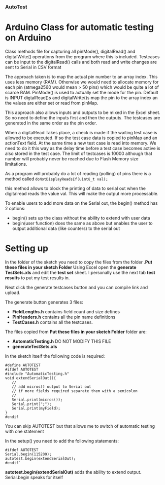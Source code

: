 ### AutoTest

# Arduino Class for automatic testing on Arduino

Class methods file for capturing all pinMode(), digitalRead() and digitalWrite() operations from the program where this is included.
Testcases can be input to the digitalRead() calls and both read and write changes are sent to Serial in CSV format

The approach taken is to map the actual pin number to an array index. This uses less memory (RAM). Otherwise we would need to allocate memory for each pin (atmega2560 would mean > 50 pins) which would be quite a lot of scarce RAM.
PinMode() is used to actually set the mode for the pin. Default is INPUT
digtalRead()s and digitalWrite()s map the pin to the array index an the values are either set or read
from pinMap.

This approach also allows inputs and outputs to be mixed in the Excel sheet. So no need to define the inputs first and then the outputs. The testcases are generated in the same order as the pin order.

When a digitalRead Takes place, a check is made if the waiting test case is allowed to be executed. If so the test case data is copied to pinMap and an actionText field. At the same time a new test case
is read into memory. We need to do it this way as the delay time before a test case becomes active is also stored in the test case. The limit of testcases is 10000 although that number will probably never be reached due to Flash Memory size limitations.

As a program will probably do a lot of reading (polling) of pins there is a method called
`doNotDisplayReadsIf(uint8_t val);`

this method allows to block the printing of data to serial out when the digitalread reads the value val. This will make the output more processable.

To enable users to add more data on the Serial out, the begin() method has 2 options:
* begin() sets up the class without the ability to extend with user data
* begin(user function) does the same as above but enables the user to output additional data (like counters) to the serial out

# Setting up
In the folder of the sketch you need to copy the files from the folder .**Put these files in your sketch Folder**
Using Excel open the **generate TestSets.xls** and edit the **test set** sheet. I personally use the next tab **test results** to put my test results in.

Next click the generate testcases button and you can compile link and upload.

The generate button generates 3 files:
* **FieldLengths.h** contains field count and size defines
* **PinHeaders.h** contains all the pin name definitions
* **TestCases.h** contains all the testcases.

The files copied from **Put these files in your sketch Folder** folder are:
* **AutomaticTesting.h**      DO NOT MODIFY THIS FILE
* **generateTestSets.xls**


In the sketch itself the following code is required:

```
#define AUTOTEST
#ifdef AUTOTEST
#include "AutomaticTesting.h"
void extendSerialOut(){
   //
   // add micros() output to Serial out
   // if more fields required separate them with a semicolon
   //
   Serial.print(micros());
   Serial.print(";");   
   Serial.print(myField);  
}
#endif
```
You can skip AUTOTEST but that allows me to switch of automatic testing with one statement

In the setup() you need to add the following statements:
```
#ifdef AUTOTEST
Serial.begin(115200);  
autotest.begin(extendSerialOut);
#endif`
```

**autotest.begin(extendSerialOut)** adds the ability to extend output. Serial.begin speaks for itself



